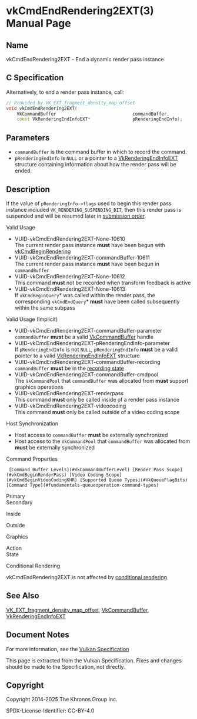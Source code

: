 # vkCmdEndRendering2EXT(3) Manual Page

## Name

vkCmdEndRendering2EXT - End a dynamic render pass instance



## [](#_c_specification)C Specification

Alternatively, to end a render pass instance, call:

```c++
// Provided by VK_EXT_fragment_density_map_offset
void vkCmdEndRendering2EXT(
    VkCommandBuffer                             commandBuffer,
    const VkRenderingEndInfoEXT*                pRenderingEndInfo);
```

## [](#_parameters)Parameters

- `commandBuffer` is the command buffer in which to record the command.
- `pRenderingEndInfo` is `NULL` or a pointer to a [VkRenderingEndInfoEXT](https://registry.khronos.org/vulkan/specs/latest/man/html/VkRenderingEndInfoEXT.html) structure containing information about how the render pass will be ended.

## [](#_description)Description

If the value of `pRenderingInfo->flags` used to begin this render pass instance included `VK_RENDERING_SUSPENDING_BIT`, then this render pass is suspended and will be resumed later in [submission order](https://registry.khronos.org/vulkan/specs/latest/html/vkspec.html#synchronization-submission-order).

Valid Usage

- [](#VUID-vkCmdEndRendering2EXT-None-10610)VUID-vkCmdEndRendering2EXT-None-10610  
  The current render pass instance **must** have been begun with [vkCmdBeginRendering](https://registry.khronos.org/vulkan/specs/latest/man/html/vkCmdBeginRendering.html)
- [](#VUID-vkCmdEndRendering2EXT-commandBuffer-10611)VUID-vkCmdEndRendering2EXT-commandBuffer-10611  
  The current render pass instance **must** have been begun in `commandBuffer`
- [](#VUID-vkCmdEndRendering2EXT-None-10612)VUID-vkCmdEndRendering2EXT-None-10612  
  This command **must** not be recorded when transform feedback is active
- [](#VUID-vkCmdEndRendering2EXT-None-10613)VUID-vkCmdEndRendering2EXT-None-10613  
  If `vkCmdBeginQuery`* was called within the render pass, the corresponding `vkCmdEndQuery`* **must** have been called subsequently within the same subpass

Valid Usage (Implicit)

- [](#VUID-vkCmdEndRendering2EXT-commandBuffer-parameter)VUID-vkCmdEndRendering2EXT-commandBuffer-parameter  
  `commandBuffer` **must** be a valid [VkCommandBuffer](https://registry.khronos.org/vulkan/specs/latest/man/html/VkCommandBuffer.html) handle
- [](#VUID-vkCmdEndRendering2EXT-pRenderingEndInfo-parameter)VUID-vkCmdEndRendering2EXT-pRenderingEndInfo-parameter  
  If `pRenderingEndInfo` is not `NULL`, `pRenderingEndInfo` **must** be a valid pointer to a valid [VkRenderingEndInfoEXT](https://registry.khronos.org/vulkan/specs/latest/man/html/VkRenderingEndInfoEXT.html) structure
- [](#VUID-vkCmdEndRendering2EXT-commandBuffer-recording)VUID-vkCmdEndRendering2EXT-commandBuffer-recording  
  `commandBuffer` **must** be in the [recording state](#commandbuffers-lifecycle)
- [](#VUID-vkCmdEndRendering2EXT-commandBuffer-cmdpool)VUID-vkCmdEndRendering2EXT-commandBuffer-cmdpool  
  The `VkCommandPool` that `commandBuffer` was allocated from **must** support graphics operations
- [](#VUID-vkCmdEndRendering2EXT-renderpass)VUID-vkCmdEndRendering2EXT-renderpass  
  This command **must** only be called inside of a render pass instance
- [](#VUID-vkCmdEndRendering2EXT-videocoding)VUID-vkCmdEndRendering2EXT-videocoding  
  This command **must** only be called outside of a video coding scope

Host Synchronization

- Host access to `commandBuffer` **must** be externally synchronized
- Host access to the `VkCommandPool` that `commandBuffer` was allocated from **must** be externally synchronized

Command Properties

     [Command Buffer Levels](#VkCommandBufferLevel) [Render Pass Scope](#vkCmdBeginRenderPass) [Video Coding Scope](#vkCmdBeginVideoCodingKHR) [Supported Queue Types](#VkQueueFlagBits) [Command Type](#fundamentals-queueoperation-command-types)

Primary  
Secondary

Inside

Outside

Graphics

Action  
State

Conditional Rendering

vkCmdEndRendering2EXT is not affected by [conditional rendering](#drawing-conditional-rendering)

## [](#_see_also)See Also

[VK\_EXT\_fragment\_density\_map\_offset](https://registry.khronos.org/vulkan/specs/latest/man/html/VK_EXT_fragment_density_map_offset.html), [VkCommandBuffer](https://registry.khronos.org/vulkan/specs/latest/man/html/VkCommandBuffer.html), [VkRenderingEndInfoEXT](https://registry.khronos.org/vulkan/specs/latest/man/html/VkRenderingEndInfoEXT.html)

## [](#_document_notes)Document Notes

For more information, see the [Vulkan Specification](https://registry.khronos.org/vulkan/specs/latest/html/vkspec.html#vkCmdEndRendering2EXT)

This page is extracted from the Vulkan Specification. Fixes and changes should be made to the Specification, not directly.

## [](#_copyright)Copyright

Copyright 2014-2025 The Khronos Group Inc.

SPDX-License-Identifier: CC-BY-4.0